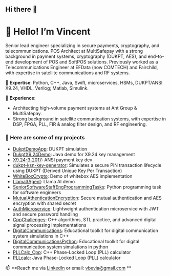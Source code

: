 ## Hi there 👋
# 👋 Hello! I’m Vincent

Senior lead engineer specializing in secure payments, cryptography, and telecommunications.
POS Architect at MultiSafepay with a strong background in payment systems, cryptography (DUKPT, AES), and end-to-end development of POS and SoftPOS solutions. 
Previously worked as a Telecommunications Engineer at EFData (now COMTECH) and Fairchild, with expertise in satellite communications and RF systems.

🔹 **Expertise**: Python, C++, Java, Swift, microservices, HSMs, DUKPT/ANSI X9.24, VHDL, Verilog; Matlab, Simulink.

🔹 **Experience**:
* Architecting high-volume payment systems at Ant Group & MultiSafepay.
* Strong background in satellite communication systems, with expertise in DSP, FPGA, PLL, FIR & analog filter design, and RF engineering.

### 🚀 Here are some of my projects

- [DukptDemoApp](https://github.com/Bevia/DukptDemoApp): DUKPT simulation
- [DukptX9.24Demo](https://github.com/Bevia/DukptX9.24Demo): Java demo for X9.24 key management
- [X9.24-3‑2017](https://github.com/Bevia/X9.24-3-2017-Python-Source): ANSI payment key dev
- [dukpt-ksn-key-generator](https://github.com/Bevia/dukpt-ksn-key-generator): Simulates a secure PIN transaction lifecycle using DUKPT (Derived Unique Key Per Transaction)
- [WhiteBoxCrypto](https://github.com/Bevia/White-box-cryptography): Demo of whitebox AES implementation
- [Llama3Agent](https://github.com/Bevia/Llama3Agent): Llama AI demo  
- [SeniorSoftwareStaffEngProgrammingTasks](https://github.com/Bevia/SeniorSoftwareStaffEngProgrammingTasks): Python programming task for software engineers
- [MutualAthenticationEncryption](https://github.com/Bevia/MutualAthenticationEncryption): Secure mutual authentication and AES encryption with shared secret
- [AuthMicroservice](https://github.com/Bevia/AuthMicroservice): Lightweight authentication microservice with JWT and secure password handling
- [CppChallenges](https://github.com/Bevia/CppChallenges): C++ algorithms, STL practice, and advanced digital signal processing implementations
- [DigitalCommunications](https://github.com/Bevia/DigitalCommunications): Educational toolkit for digital communication system simulations in C++
- [DigitalCommunicationsPython](https://github.com/Bevia/DigitalCommunicationsPython): Educational toolkit for digital communication system simulations in python
- [PLLCalc_Cpp](https://github.com/Bevia/PLLCalc_Cpp): C++ Phase-Locked Loop (PLL) calculator
- [PLLcalc](https://github.com/Bevia/PLLcalc): Java Phase-Locked Loop (PLL) calculator

📫 **Reach me via [LinkedIn](https://www.linkedin.com/in/vincentbevia/) or email: vbevia@gmail.com **


